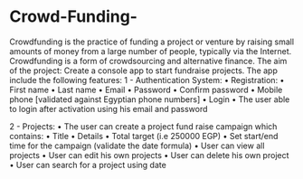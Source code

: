 # Crowd-Funding-
Crowdfunding is the practice of funding a project or venture by raising small amounts of money from a large number of people, typically via the Internet. Crowdfunding is a form of crowdsourcing and alternative finance.
The aim of the project: Create a console app to start fundraise projects.
The app include the following features:
1 - Authentication System:
• Registration:
• First name
• Last name
• Email
• Password
• Confirm password
• Mobile phone [validated against Egyptian phone numbers]
• Login
• The user able to login after activation using his email
and password

2 - Projects:
• The user can create a project fund raise campaign which contains:
• Title
• Details
• Total target (i.e 250000 EGP)
• Set start/end time for the campaign (validate the date formula)
• User can view all projects
• User can edit his own projects
• User can delete his own project
• User can search for a project using date 

